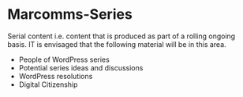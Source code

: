 # Marcomms-Series
Serial content i.e. content that is produced as part of a rolling ongoing basis. IT is envisaged that the following material will be in this area.

- People of WordPress series
- Potential series ideas and discussions
- WordPress resolutions
- Digital Citizenship
